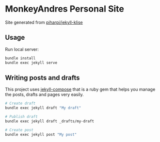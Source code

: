 # MonkeyAndres Personal Site

Site generated from [piharpi/jekyll-klise](https://github.com/piharpi/jekyll-klise)

## Usage

Run local server:

```bash
bundle install
bundle exec jekyll serve
```

## Writing posts and drafts

This project uses [jekyll-compose](https://github.com/jekyll/jekyll-compose) that is a ruby gem that helps you manage the posts, drafts and pages very easily.

```bash
# Create draft
bundle exec jekyll draft "My draft"

# Publish draft
bundle exec jekyll draft _drafts/my-draft

# Create post
bundle exec jekyll post "My post"
```